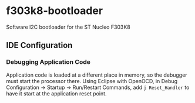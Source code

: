 # f303k8-bootloader
Software I2C bootloader for the ST Nucleo F303K8

## IDE Configuration

### Debugging Application Code

Application code is loaded at a different place in memory, so the debugger must start the processor there. Using Eclipse with OpenOCD, in Debug Configuration -> Startup -> Run/Restart Commands, add `j Reset_Handler` to have it start at the application reset point.
